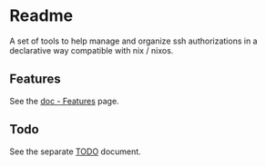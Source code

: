 Readme
======

A set of tools to help manage and organize ssh authorizations in a declarative
way compatible with nix / nixos.


Features
--------

See the [doc - Features](./doc/Features.md) page.


Todo
----

See the separate [TODO](./TODO.md) document.
